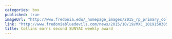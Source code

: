 ```yaml
---
categories: box
published: true
imageUrl: "http://www.fredonia.edu/_homepage_images/2015_rp_primary_collins_038.jpg"
link: "http://www.fredoniabluedevils.com/news/2015/10/19/MXC_1019150305.aspx"
title: Collins earns second SUNYAC weekly award
---
```


